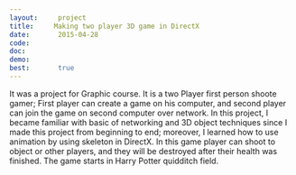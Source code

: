```yaml
---
layout:     project
title:     Making two player 3D game in DirectX 
date:       2015-04-28
code:  
doc:        
demo:
best:       true
---
```

It was a project for Graphic course. It is a two Player first person shoote gamer; First player can create a game on his computer, and second player can join the game on second computer over network. In this project, I became familiar with basic of networking and 3D object techniques since I made this project from beginning to end; moreover, I learned how to use animation by using skeleton in DirectX. In this game player can shoot to object or other players, and they will be destroyed after their health was finished. The game starts in Harry Potter quidditch field.